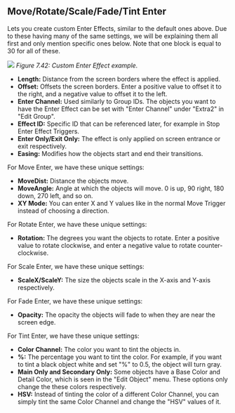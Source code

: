 ## Move/Rotate/Scale/Fade/Tint Enter
Lets you create custom Enter Effects, similar to the default ones above. Due to these having many of the same settings, we will be explaining them all first and only mention specific ones below. Note that one block is equal to 30 for all of these.

![](https://guia.editorgd.xyz/assets/img/figures/168.png)
*Figure 7.42: Custom Enter Effect example.*<br>

- **Length:** Distance from the screen borders where the effect is applied.
- **Offset:** Offsets the screen borders. Enter a positive value to offset it to the right, and a negative value to offset it to the left.
- **Enter Channel:** Used similarly to Group IDs. The objects you want to have the Enter Effect can be set with "Enter Channel" under "Extra2" in "Edit Group".
- **Effect ID:** Specific ID that can be referenced later, for example in Stop Enter Effect Triggers.
- **Enter Only/Exit Only:** The effect is only applied on screen entrance or exit respectively.
- **Easing:** Modifies how the objects start and end their transitions.

For Move Enter, we have these unique settings:
- **MoveDist:** Distance the objects move.
- **MoveAngle:** Angle at which the objects will move. 0 is up, 90 right, 180 down, 270 left, and so on.
- **XY Mode:** You can enter X and Y values like in the normal Move Trigger instead of choosing a direction.

For Rotate Enter, we have these unique settings:
- **Rotation:** The degrees you want the objects to rotate. Enter a positive value to rotate clockwise, and enter a negative value to rotate counter-clockwise.

For Scale Enter, we have these unique settings:
- **ScaleX/ScaleY:** The size the objects scale in the X-axis and Y-axis respectively.

For Fade Enter, we have these unique settings:
- **Opacity:** The opacity the objects will fade to when they are near the screen edge.

For Tint Enter, we have these unique settings:
- **Color Channel:** The color you want to tint the objects in.
- **%:** The percentage you want to tint the color. For example, if you want to tint a black object white and set "%" to 0.5, the object will turn gray.
- **Main Only and Secondary Only:** Some objects have a Base Color and Detail Color, which is seen in the "Edit Object" menu. These options only change the these colors respectively.
- **HSV:** Instead of tinting the color of a different Color Channel, you can simply tint the same Color Channel and change the "HSV" values of it.